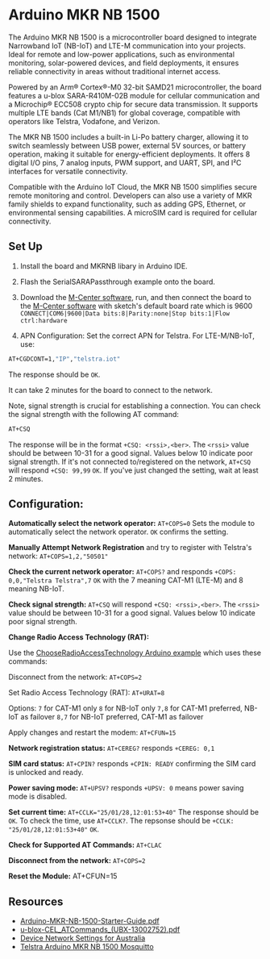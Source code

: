 # Arduino MKR NB 1500

The Arduino MKR NB 1500 is a microcontroller board designed to integrate Narrowband IoT (NB-IoT) and LTE-M communication into your projects. Ideal for remote and low-power applications, such as environmental monitoring, solar-powered devices, and field deployments, it ensures reliable connectivity in areas without traditional internet access.

Powered by an Arm® Cortex®-M0 32-bit SAMD21 microcontroller, the board features a u-blox SARA-R410M-02B module for cellular communication and a Microchip® ECC508 crypto chip for secure data transmission. It supports multiple LTE bands (Cat M1/NB1) for global coverage, compatible with operators like Telstra, Vodafone, and Verizon.

The MKR NB 1500 includes a built-in Li-Po battery charger, allowing it to switch seamlessly between USB power, external 5V sources, or battery operation, making it suitable for energy-efficient deployments. It offers 8 digital I/O pins, 7 analog inputs, PWM support, and UART, SPI, and I²C interfaces for versatile connectivity.

Compatible with the Arduino IoT Cloud, the MKR NB 1500 simplifies secure remote monitoring and control. Developers can also use a variety of MKR family shields to expand functionality, such as adding GPS, Ethernet, or environmental sensing capabilities. A microSIM card is required for cellular connectivity.

## Set Up

1. Install the board and MKRNB libary in Arduino IDE.

2. Flash the SerialSARAPassthrough example onto the board.

3. Download the [M-Center software](https://www.u-blox.com/en/product/m-center), run, and then connect the board to the [M-Center software](https://content.u-blox.com/sites/default/files/2024-11/m-center_02.10.00.exe) with sketch's default board rate which is 9600 `CONNECT|COM6|9600|Data bits:8|Parity:none|Stop bits:1|Flow ctrl:hardware`

4. APN Configuration: Set the correct APN for Telstra. For LTE-M/NB-IoT, use:
```bash
AT+CGDCONT=1,"IP","telstra.iot"
```

The response should be `OK`.

It can take 2 minutes for the board to connect to the network.

Note, signal strength is crucial for establishing a connection. You can check the signal strength with the following AT command:

```bash
AT+CSQ
```

The response will be in the format `+CSQ: <rssi>,<ber>`. The `<rssi>` value should be between 10-31 for a good signal. Values below 10 indicate poor signal strength.
If it's not connected to/registered on the network, `AT+CSQ` will respond `+CSQ: 99,99` `OK`. If you've just changed the setting, wait at least 2 minutes.

## Configuration:

**Automatically select the network operator:** `AT+COPS=0`
Sets the module to automatically select the network operator. `OK` confirms the setting.

**Manually Attempt Network Registration** and try to register with Telstra's network: `AT+COPS=1,2,"50501"`

**Check the current network operator:** `AT+COPS?` and responds `+COPS: 0,0,"Telstra Telstra",7` `OK` with the 7 meaning CAT-M1 (LTE-M) and 8 meaning NB-IoT.

**Check signal strength:** `AT+CSQ` will respond `+CSQ: <rssi>,<ber>`. The `<rssi>` value should be between 10-31 for a good signal. Values below 10 indicate poor signal strength.

**Change Radio Access Technology (RAT):**

Use the [ChooseRadioAccessTechnology Arduino example](https://github.com/Luen/Arduino-MKR-NB-1500/tree/main/ChooseRadioAccessTechnology) which uses these commands:

Disconnect from the network: `AT+COPS=2`

Set Radio Access Technology (RAT): `AT+URAT=8`

Options:
`7` for CAT-M1 only
`8` for NB-IoT only
`7,8` for CAT-M1 preferred, NB-IoT as failover
`8,7` for NB-IoT preferred, CAT-M1 as failover

Apply changes and restart the modem:  `AT+CFUN=15`

**Network registration status:**
`AT+CEREG?` responds `+CEREG: 0,1`

**SIM card status:** `AT+CPIN?` responds `+CPIN: READY` confirming the SIM card is unlocked and ready.

**Power saving mode:** `AT+UPSV?` responds `+UPSV: 0` means power saving mode is disabled.

**Set current time:** `AT+CCLK="25/01/28,12:01:53+40"`
The response should be `OK`.
To check the time, use `AT+CCLK?`.
The repsonse should be `+CCLK: "25/01/28,12:01:53+40"` `OK`.

**Check for Supported AT Commands:** `AT+CLAC`

**Disconnect from the network:** `AT+COPS=2`

**Reset the Module:** AT+CFUN=15

## Resources

- [Arduino-MKR-NB-1500-Starter-Guide.pdf](https://github.com/Luen/Arduino-MKR-NB-1500/Arduino-MKR-NB-1500-Starter-Guide.pdf)
- [u-blox-CEL_ATCommands_(UBX-13002752).pdf](https://github.com/Luen/Arduino-MKR-NB-1500/u-blox-CEL_ATCommands_(UBX-13002752).pdf)
- [Device Network Settings for Australia](https://support.digitalmatter.com/en_US/lte-mnb-iot/australia-suggested-4g-settings)
- [Telstra Arduino MKR NB 1500 Mosquitto](https://github.com/telstra/arduino-mkr-nb-1500-mosquitto)
